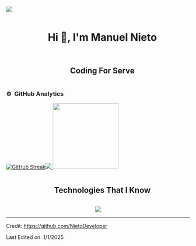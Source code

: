 
<!--horizontal divider(gradiant)-->
<img src="https://user-images.githubusercontent.com/73097560/115834477-dbab4500-a447-11eb-908a-139a6edaec5c.gif">

<!--h1 without bottom border-->
<div id="user-content-toc">
  <ul align="center">
    <summary><h1 style="display: inline-block">Hi 👋, I'm Manuel Nieto</h1></summary>
  </ul>
</div>

<!--h2 without bottom border-->
<div id="user-content-toc">
  <ul align="center">
    <summary><h2 style="display: inline-block">Coding For Serve </h2></summary>
  </ul>
</div>



### ⚙️ &nbsp;GitHub Analytics

<p align="center" img-allign="center">

<a href="https://git.io/streak-stats"><img src="https://github-readme-streak-stats.herokuapp.com?user=NietoDeveloper&theme=react" alt="GitHub Streak" /><img src="https://github-readme-stats.vercel.app/api?username=NietoDeveloper&show_icons=true&theme=shadow_blue" />  <img height="180em" src="https://github-readme-stats-eight-theta.vercel.app/api/top-langs/?username=NietoDeveloper&layout=compact&langs_count=8&theme=shadow_blue"/></a>


</p>



<!--h1 without bottom border-->
<div id="user-content-toc">
  <ul align="center">
    <summary><h2 style="display: inline-block">Technologies That I Know </h2></summary>
  </ul>
</div>
<!--tech stack icons-->
<p align="center">
    <a href="https://skillicons.dev">
    <img src="https://skillicons.dev/icons?i=git,aws,css,docker,postgres,express,firebase,github,html,js,materialui,mongodb,mysql,nextjs,nodejs,postman,vite,react,tailwind,vscode,astro" />
  </a>
</p>


----------------------------------------------------------------------
Credit: https://github.com/NietoDeveloper

Last Edited on: 1/1/2025
